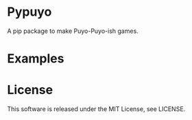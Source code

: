 # Pypuyo
A pip package to make Puyo-Puyo-ish games.
# Examples

# License
This software is released under the MIT License, see LICENSE.
